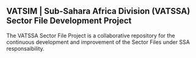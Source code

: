 ## VATSIM | Sub-Sahara Africa Division (VATSSA) Sector File Development Project

The VATSSA Sector File Project is a collaborative repository for the continuous development and improvement of the Sector Files under SSA responsaibility.
